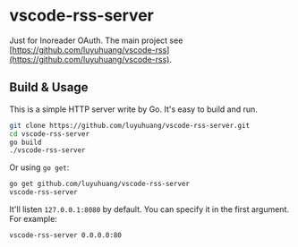 # vscode-rss-server

Just for Inoreader OAuth. The main project see [https://github.com/luyuhuang/vscode-rss](https://github.com/luyuhuang/vscode-rss).

## Build & Usage

This is a simple HTTP server write by Go. It's easy to build and run.

```sh
git clone https://github.com/luyuhuang/vscode-rss-server.git
cd vscode-rss-server
go build
./vscode-rss-server
```

Or using `go get`:

```sh
go get github.com/luyuhuang/vscode-rss-server
vscode-rss-server
```

It'll listen `127.0.0.1:8080` by default. You can specify it in the first argument. For example:

```sh
vscode-rss-server 0.0.0.0:80
```

